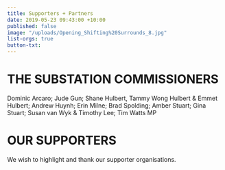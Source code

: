 ```yaml
---
title: Supporters + Partners
date: 2019-05-23 09:43:00 +10:00
published: false
image: "/uploads/Opening_Shifting%20Surrounds_8.jpg"
list-orgs: true
button-txt: 
---
```


# THE SUBSTATION COMMISSIONERS 

Dominic Arcaro; Jude Gun; Shane Hulbert, Tammy Wong Hulbert & Emmet Hulbert; Andrew Huynh; Erin Milne; Brad Spolding; Amber Stuart; Gina Stuart; Susan van Wyk & Timothy Lee; Tim Watts MP 

# OUR SUPPORTERS
We wish to highlight and thank our supporter organisations.